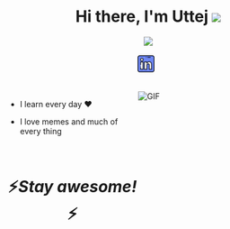 <div align="center">
   <h1>Hi there, I'm Uttej <img src="https://media.giphy.com/media/hvRJCLFzcasrR4ia7z/giphy.gif" width="25px"> </h1>


   <img src="https://pronoun.cyou/x/y?subject=He&object=Him&height=20">
</div>

<p align='center'>
   <a href="https://www.linkedin.com/in/uttej-badwane"><img height="30" src="https://raw.githubusercontent.com/8bithemant/8bithemant/master/linkedin.png?raw=true"></a>&nbsp;&nbsp;
 </p>


<br />
<img align="right" height="270px" width="270px" alt="GIF" src="https://media.giphy.com/media/16dIgjWQjikY8/giphy.gif" />
<p align="center">
</p>

 - I learn every day :heart:


 - I love memes and much of every thing










<!--  -->

<br />















<h1 align='center'>⚡️<i>Stay awesome!</i>⚡️</h1>
